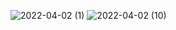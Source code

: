 ![2022-04-02 (1)](https://user-images.githubusercontent.com/101062549/161395701-d684faec-1f37-4ba4-a692-58465177da7d.png)
![2022-04-02 (10)](https://user-images.githubusercontent.com/101062549/161395707-ab893c26-402c-42c8-a473-b4a05f4d3ccd.png)

